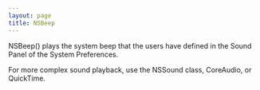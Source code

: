 ```yaml
---
layout: page
title: NSBeep
---
```


NSBeep() plays the system beep that the users have defined in the Sound Panel of the System Preferences. 

For more complex sound playback, use the NSSound class, CoreAudio, or QuickTime.

